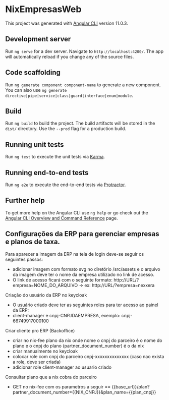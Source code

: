 # NixEmpresasWeb

This project was generated with [Angular CLI](https://github.com/angular/angular-cli) version 11.0.3.

## Development server

Run `ng serve` for a dev server. Navigate to `http://localhost:4200/`. The app will automatically reload if you change any of the source files.

## Code scaffolding

Run `ng generate component component-name` to generate a new component. You can also use `ng generate directive|pipe|service|class|guard|interface|enum|module`.

## Build

Run `ng build` to build the project. The build artifacts will be stored in the `dist/` directory. Use the `--prod` flag for a production build.

## Running unit tests

Run `ng test` to execute the unit tests via [Karma](https://karma-runner.github.io).

## Running end-to-end tests

Run `ng e2e` to execute the end-to-end tests via [Protractor](http://www.protractortest.org/).

## Further help

To get more help on the Angular CLI use `ng help` or go check out the [Angular CLI Overview and Command Reference](https://angular.io/cli) page.


## Configurações da ERP para gerenciar empresas e planos de taxa. ##

Para aparecer a imagem da ERP na tela de login deve-se seguir os seguintes passos:
- adicionar imagem com formato svg no diretório /src/assets e o arquivo da imagem deve ter o nome da empresa utilizado no link de acesso.
- O link de acesso ficará com o seguinte formato: http://URL/?empresa=NOME_DO_ARQUIVO -> ex: http://URL/?empresa=nexxera

Criação do usuário da ERP no keycloak
- O usuário criado deve ter as seguintes roles para ter acesso ao painel da ERP:
- client-manager e cnpj-CNPJDAEMPRESA, exemplo: cnpj-66749917000100

Criar cliente pro ERP (Backoffice)
- criar no nix-fee plano da nix onde nome o cnpj do parceiro é o nome do plano e o cnpj do plano (partner_document_number) é o da nix
- criar manualmente no keycloak
- colocar role com cnpj do parceiro cnpj-xxxxxxxxxxxxxx (caso nao exista a role, deve ser criada)
- adicionar role client-manager ao usuario criado

Consultar plano que a nix cobra do parceiro
- GET no nix-fee com os parametros a seguir == {{base_url}}/plan?partner_document_number={{NIX_CNPJ}}&plan_name={{plan_cnpj}}
